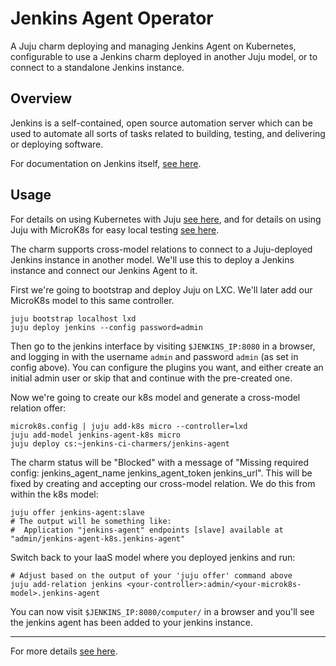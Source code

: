 # Jenkins Agent Operator

A Juju charm deploying and managing Jenkins Agent on Kubernetes, configurable to
use a Jenkins charm deployed in another Juju model, or to connect to a
standalone Jenkins instance.

## Overview

Jenkins is a self-contained, open source automation server which can be used
to automate all sorts of tasks related to building, testing, and delivering or
deploying software.

For documentation on Jenkins itself, [see here](https://www.jenkins.io/doc/).

## Usage

For details on using Kubernetes with Juju [see here](https://juju.is/docs/kubernetes), and for details on using
Juju with MicroK8s for easy local testing [see here](https://juju.is/docs/microk8s-cloud).

The charm supports cross-model relations to connect to a Juju-deployed Jenkins
instance in another model. We'll use this to deploy a Jenkins instance and
connect our Jenkins Agent to it.

First we're going to bootstrap and deploy Juju on LXC. We'll later add our
MicroK8s model to this same controller.
```
juju bootstrap localhost lxd
juju deploy jenkins --config password=admin
```
Then go to the jenkins interface by visiting `$JENKINS_IP:8080` in a browser,
and logging in with the username `admin` and password `admin` (as set in
config above). You can configure the plugins you want, and either create an
initial admin user or skip that and continue with the pre-created one.

Now we're going to create our k8s model and generate a cross-model relation
offer:
```
microk8s.config | juju add-k8s micro --controller=lxd
juju add-model jenkins-agent-k8s micro
juju deploy cs:~jenkins-ci-charmers/jenkins-agent
```
The charm status will be "Blocked" with a message of "Missing required config:
jenkins_agent_name jenkins_agent_token jenkins_url". This will be fixed
by creating and accepting our cross-model relation. We do this from within the
k8s model:
```
juju offer jenkins-agent:slave
# The output will be something like:
#  Application "jenkins-agent" endpoints [slave] available at "admin/jenkins-agent-k8s.jenkins-agent"
```
Switch back to your IaaS model where you deployed jenkins and run:
```
# Adjust based on the output of your 'juju offer' command above
juju add-relation jenkins <your-controller>:admin/<your-microk8s-model>.jenkins-agent
```
You can now visit `$JENKINS_IP:8080/computer/` in a browser and you'll see the
jenkins agent has been added to your jenkins instance.

---

For more details [see here](https://charmhub.io/jenkins-agent/docs).
